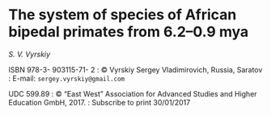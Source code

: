 # The system of species of African bipedal primates from 6.2–0.9 mya
_S. V. Vyrskiy_

ISBN 978-3- 903115-71- 2 
  : © Vyrskiy Sergey Vladimirovich, Russia, Saratov
  : E-mail: `sergey.vyrskiy@gmail.com`
  
UDC 599.89 
  : © “East West” Association for Advanced Studies and Higher Education GmbH, 2017.
  : Subscribe to print 30/01/2017
